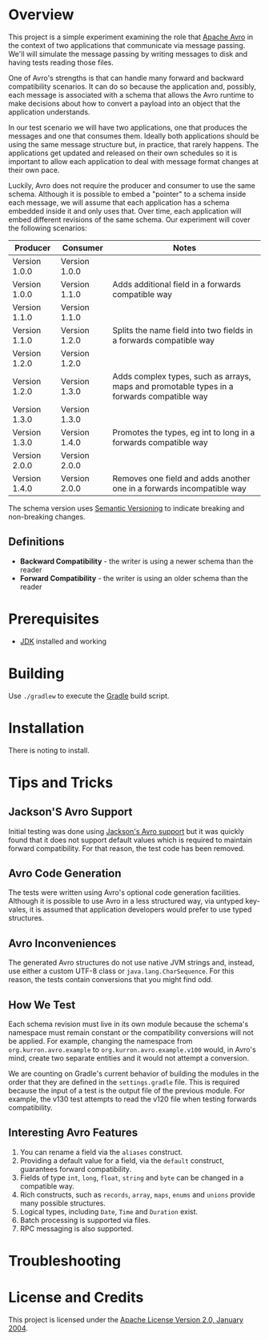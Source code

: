 # Overview
This project is a simple experiment examining the role that
[Apache Avro](https://avro.apache.org/) in the context of two applications
that communicate via message passing.  We'll will simulate the message passing
by writing messages to disk and having tests reading those files.

One of Avro's strengths is that can handle many forward and backward
compatibility scenarios.  It can do so because the application and, possibly,
each message is associated with a schema that allows the Avro runtime to
make decisions about how to convert a payload into an object that the application
understands.

In our test scenario we will have two applications, one that produces the
messages and one that consumes them.  Ideally both applications should be
using the same message structure but, in practice, that rarely happens.  The
applications get updated and released on their own schedules so it is important
to allow each application to deal with message format changes at their own pace.

Luckily, Avro does not require the producer and consumer to use the same
schema.  Although it is possible to embed a "pointer" to a schema inside
each message, we will assume that each application has a schema embedded
inside it and only uses that.  Over time, each application will embed different
revisions of the same schema.  Our experiment will cover the following
scenarios:

| Producer      | Consumer      | Notes                                                                                      |
| ------------- | ------------- | ------------------------------------------------------------------------------------------ |
| Version 1.0.0 | Version 1.0.0 |                                                                                            |  
| Version 1.0.0 | Version 1.1.0 | Adds additional field in a forwards compatible way                                         |
| Version 1.1.0 | Version 1.1.0 |                                                                                            |
| Version 1.1.0 | Version 1.2.0 | Splits the name field into two fields in a forwards compatible way                         | 
| Version 1.2.0 | Version 1.2.0 |                                                                                            |
| Version 1.2.0 | Version 1.3.0 | Adds complex types, such as arrays, maps and promotable types in a forwards compatible way | 
| Version 1.3.0 | Version 1.3.0 |                                                                                            |
| Version 1.3.0 | Version 1.4.0 | Promotes the types, eg int to long in a forwards compatible way                            |
| Version 2.0.0 | Version 2.0.0 |                                                                                            |
| Version 1.4.0 | Version 2.0.0 | Removes one field and adds another one in a forwards incompatible way                      | 

The schema version uses [Semantic Versioning](http://semver.org/) to indicate
breaking and non-breaking changes.

## Definitions
* **Backward Compatibility** - the writer is using a newer schema than the reader 
* **Forward Compatibility** - the writer is using an older schema than the reader 
 
# Prerequisites

* [JDK](http://www.oracle.com/technetwork/java/index.html) installed and working

# Building
Use `./gradlew` to execute the [Gradle](https://gradle.org/) build script.

# Installation
There is noting to install.

# Tips and Tricks

## Jackson'S Avro Support
Initial testing was done using [Jackson's Avro support](https://github.com/FasterXML/jackson-dataformats-binary/tree/master/avro)
but it was quickly found that it does not support default values which is required
to maintain forward compatibility.  For that reason, the test code has been removed.

## Avro Code Generation
The tests were written using Avro's optional code generation facilities.  Although
it is possible to use Avro in a less structured way, via untyped key-vales, it
is assumed that application developers would prefer to use typed structures.

## Avro Inconveniences
The generated Avro structures do not use native JVM strings and, instead, use either
a custom UTF-8 class or `java.lang.CharSequence`.  For this reason, the tests
contain conversions that you might find odd.

## How We Test
Each schema revision must live in its own module because the schema's namespace
must remain constant or the compatibility conversions will not be applied.
For example, changing the namespace from `org.kurron.avro.example` to
`org.kurron.avro.example.v100` would, in Avro's mind, create two separate entities
and it would not attempt a conversion.

We are counting on Gradle's current behavior of building the modules in the order
that they are defined in the `settings.gradle` file.  This is required because
the input of a test is the output file of the previous module.  For example,
the v130 test attempts to read the v120 file when testing forwards compatibility.

## Interesting Avro Features
1. You can rename a field via the `aliases` construct.
1. Providing a default value for a field, via the `default` construct, guarantees forward compatibility.
1. Fields of type `int`, `long`, `float`, `string` and `byte` can be changed in a compatible way.
1. Rich constructs, such as `records`, `array`, `maps`, `enums` and `unions` provide many possible structures.
1. Logical types, including `Date`, `Time` and `Duration` exist.
1. Batch processing is supported via files.
1. RPC messaging is also supported.

# Troubleshooting

# License and Credits
This project is licensed under the [Apache License Version 2.0, January 2004](http://www.apache.org/licenses/).
